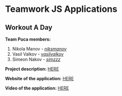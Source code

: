 # Teamwork JS Applications

## Workout A Day

**Team Puca members:**

1. Nikola Manov - [_niksmanov_](https://github.com/niksmanov) 
2. Vasil Valkov - [_vasilvalkov_](https://github.com/vasilvalkov) 
3. Simeon Nakov - [_simzzz_](https://github.com/simzzz) 

**Project description:** [HERE](./docs/Project-description.md)

**Website of the application:** [HERE](https://workout-a-day.firebaseapp.com)

**Video of the application:** [HERE](https://youtu.be/MW8mt46KTQ0)
